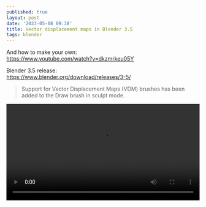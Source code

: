 ```yaml
---
published: true
layout: post
date: '2023-05-08 09:38'
title: Vector displacement maps in Blender 3.5
tags: blender 
---
```

And how to make your own:  
<https://www.youtube.com/watch?v=dkzmrkeu05Y>

Blender 3.5 release:  
<https://www.blender.org/download/releases/3-5/>
> Support for Vector Displacement Maps (VDM) brushes has been added to the Draw brush in sculpt mode.

<video width="100%" controls>
  <source src="https://www.blender.org/wp-content/uploads/2023/03/sculpt_vdm_demo_lq.mp4" type="video/mp4">
  Your browser does not support HTML video.
</video>
